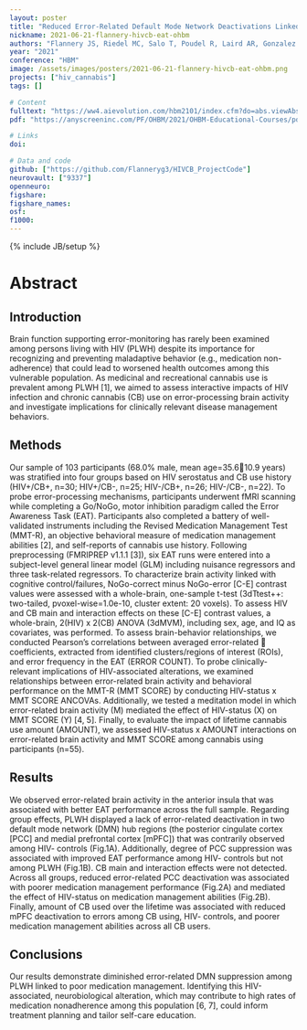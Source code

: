 ```yaml
---
layout: poster
title: "Reduced Error-Related Default Mode Network Deactivations Linked with HIV and Poor Medication Management"
nickname: 2021-06-21-flannery-hivcb-eat-ohbm
authors: "Flannery JS, Riedel MC, Salo T, Poudel R, Laird AR, Gonzalez R, Sutherland MT"
year: "2021"
conference: "HBM"
image: /assets/images/posters/2021-06-21-flannery-hivcb-eat-ohbm.png
projects: ["hiv_cannabis"]
tags: []

# Content
fulltext: "https://ww4.aievolution.com/hbm2101/index.cfm?do=abs.viewAbs&src=ext&abs=1594"
pdf: "https://anyscreeninc.com/PF/OHBM/2021/OHBM-Educational-Courses/pdf_poster_files/Jessica_Flannery60785c7f8d2f4/Jessica_Flannery.pdf"

# Links
doi:

# Data and code
github: ["https://github.com/Flanneryg3/HIVCB_ProjectCode"]
neurovault: ["9337"]
openneuro:
figshare:
figshare_names:
osf:
f1000:
---
```

{% include JB/setup %}

# Abstract

## Introduction

Brain function supporting error-monitoring has rarely been examined among persons living with HIV (PLWH) despite its importance for recognizing and preventing maladaptive behavior (e.g., medication non-adherence) that could lead to worsened health outcomes among this vulnerable population. As medicinal and recreational cannabis use is prevalent among PLWH [1], we aimed to assess interactive impacts of HIV infection and chronic cannabis (CB) use on error-processing brain activity and investigate implications for clinically relevant disease management behaviors.

## Methods

Our sample of 103 participants (68.0% male, mean age=35.610.9 years) was stratified into four groups based on HIV serostatus and CB use history (HIV+/CB+, n=30; HIV+/CB-, n=25; HIV-/CB+, n=26; HIV-/CB-, n=22). To probe error-processing mechanisms, participants underwent fMRI scanning while completing a Go/NoGo, motor inhibition paradigm called the Error Awareness Task (EAT). Participants also completed a battery of well-validated instruments including the Revised Medication Management Test (MMT-R), an objective behavioral measure of medication management abilities [2], and self-reports of cannabis use history. Following preprocessing (FMRIPREP v1.1.1 [3]), six EAT runs were entered into a subject-level general linear model (GLM) including nuisance regressors and three task-related regressors. To characterize brain activity linked with cognitive control/failures, NoGo-correct minus NoGo-error [C-E] contrast values were assessed with a whole-brain, one-sample t-test (3dTtest++: two-tailed, pvoxel-wise=1.0e-10, cluster extent: 20 voxels). To assess HIV and CB main and interaction effects on these [C-E] contrast values, a whole-brain, 2(HIV) x 2(CB) ANOVA (3dMVM), including sex, age, and IQ as covariates, was performed. To assess brain-behavior relationships, we conducted Pearson’s correlations between averaged error-related  coefficients, extracted from identified clusters/regions of interest (ROIs), and error frequency in the EAT (ERROR COUNT). To probe clinically-relevant implications of HIV-associated alterations, we examined relationships between error-related brain activity and behavioral performance on the MMT-R (MMT SCORE) by conducting HIV-status x MMT SCORE ANCOVAs. Additionally, we tested a meditation model in which error-related brain activity (M) mediated the effect of HIV-status (X) on MMT SCORE (Y) [4, 5]. Finally, to evaluate the impact of lifetime cannabis use amount (AMOUNT), we assessed HIV-status x AMOUNT interactions on error-related brain activity and MMT SCORE among cannabis using participants (n=55).

## Results

We observed error-related brain activity in the anterior insula that was associated with better EAT performance across the full sample. Regarding group effects, PLWH displayed a lack of error-related deactivation in two default mode network (DMN) hub regions (the posterior cingulate cortex [PCC] and medial prefrontal cortex [mPFC]) that was contrarily observed among HIV- controls (Fig.1A). Additionally, degree of PCC suppression was associated with improved EAT performance among HIV- controls but not among PLWH (Fig.1B). CB main and interaction effects were not detected. Across all groups, reduced error-related PCC deactivation was associated with poorer medication management performance (Fig.2A) and mediated the effect of HIV-status on medication management abilities (Fig.2B). Finally, amount of CB used over the lifetime was associated with reduced mPFC deactivation to errors among CB using, HIV- controls, and poorer medication management abilities across all CB users.

## Conclusions

Our results demonstrate diminished error-related DMN suppression among PLWH linked to poor medication management. Identifying this HIV-associated, neurobiological alteration, which may contribute to high rates of medication nonadherence among this population [6, 7], could inform treatment planning and tailor self-care education.

